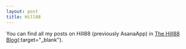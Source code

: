 ```yaml
---
layout: post
title: Hill88
---
```


You can find all my posts on Hill88 (previously AsanaApp) in [The Hill88 Blog](https://medium.com/the-hill88-blog){:target="_blank"}.